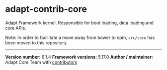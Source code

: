 # adapt-contrib-core
Adapt Framework kernel. Responsible for boot loading, data loading and core APIs.

Note: In order to facilitate a move away from bower to npm, `src/core` has been moved to this repository.

----------------------------
**Version number:** 6.1.4
**Framework versions:** 5.17.0
**Author / maintainer:** Adapt Core Team with [contributors](https://github.com/adaptlearning/adapt-contrib-core/graphs/contributors)
